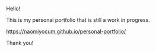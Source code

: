 Hello!

This is my personal portfolio that is still a work in progress.

https://naomiyocum.github.io/personal-portfolio/

Thank you!

